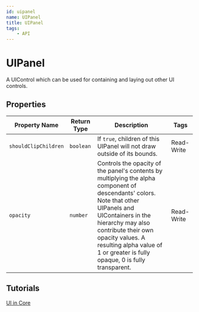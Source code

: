 ```yaml
---
id: uipanel
name: UIPanel
title: UIPanel
tags:
    - API
---
```


# UIPanel

A UIControl which can be used for containing and laying out other UI controls.

## Properties

| Property Name | Return Type | Description | Tags |
| -------- | ----------- | ----------- | ---- |
| `shouldClipChildren` | `boolean` | If `true`, children of this UIPanel will not draw outside of its bounds. | Read-Write |
| `opacity` | `number` | Controls the opacity of the panel's contents by multiplying the alpha component of descendants' colors. Note that other UIPanels and UIContainers in the hierarchy may also contribute their own opacity values. A resulting alpha value of 1 or greater is fully opaque, 0 is fully transparent. | Read-Write |

## Tutorials

[UI in Core](../references/ui.md)
